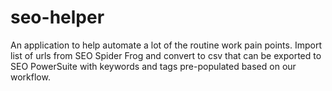 # seo-helper
An application to help automate a lot of the routine work pain points. Import list of urls from SEO Spider Frog and convert to csv that can be exported to SEO PowerSuite with keywords and tags pre-populated based on our workflow.
